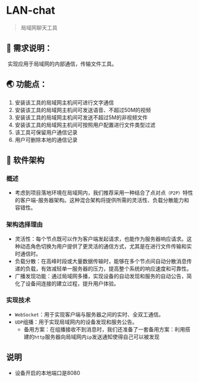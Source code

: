 # LAN-chat
> 局域网聊天工具

## :book: 需求说明：

​    实现应用于局域网的内部通信，传输文件工具。

## :earth_asia: 功能点：

1. 安装该工具的局域网主机间可进行文字通信
2. 安装该工具的局域网主机间可发送语音、不超过50M的视频
3. 安装该工具的局域网主机间可发送不超过5M的非视频文件
4. 安装该工具的局域网主机间可按照用户配置进行文件类型过滤
5. 该工具可保留用户通信记录
6. 用户可删除本地的通信记录

## :thinking: 软件架构

### 概述

- 考虑到项目落地环境在局域网内，我们推荐采用一种结合了点对点`（P2P）`特性的客户端-服务器架构。这种混合架构将提供所需的灵活性、负载分散能力和容错性。

### 架构选择理由

- 灵活性：每个节点既可以作为客户端发起请求，也能作为服务器响应请求。这种动态角色切换为用户提供了更灵活的通信方式，尤其是在进行文件传输和实时通信时。
- 负载分散：在高峰时段或大量数据传输时，能够在多个节点间自动分散消息传递的负载，有效减轻单一服务器的压力，提高整个系统的响应速度和可靠性。
- 广播发现功能：通过局域网多播，实现设备的自动发现和服务的自动公告，简化了设备间连接的建立过程，提升用户体验。

### 实现技术

- `WebSocket`：用于实现客户端与服务器之间的实时、全双工通信。
- `UDP`组播：用于实现局域网内的设备发现和服务公告。
  - 备用方案：在组播接收不到消息时，我们还准备了一套备用方案：利用搭建的`http`服务器向局域网内`ip`发送通知使得自己可以被发现

## 说明

* 设备开启的本地端口是8080
